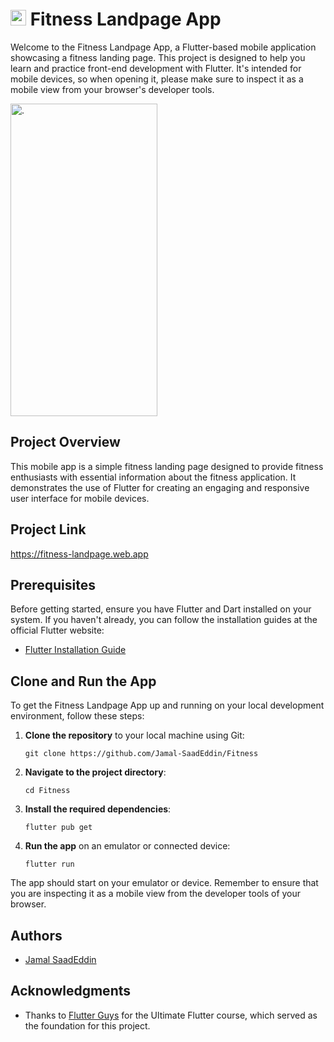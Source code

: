 # <img src="https://fitness-landpage.web.app/biceps_body_building_fitness_icon_224857.png" width="25" height="25" alt="."> Fitness Landpage App

Welcome to the Fitness Landpage App, a Flutter-based mobile application showcasing a fitness landing page. This project is designed to help you learn and practice front-end development with Flutter. It's intended for mobile devices, so when opening it, please make sure to inspect it as a mobile view from your browser's developer tools.

<img src="https://github.com/Jamal-SaadEddin/Fitness/assets/104212352/744b5a3e-600c-4e8e-a73d-10ed4664ee93" width="235" height="500" alt=".">

## Project Overview

This mobile app is a simple fitness landing page designed to provide fitness enthusiasts with essential information about the fitness application. It demonstrates the use of Flutter for creating an engaging and responsive user interface for mobile devices.

## Project Link

https://fitness-landpage.web.app

## Prerequisites

Before getting started, ensure you have Flutter and Dart installed on your system. If you haven't already, you can follow the installation guides at the official Flutter website:

- [Flutter Installation Guide](https://flutter.dev/docs/get-started/install)

## Clone and Run the App

To get the Fitness Landpage App up and running on your local development environment, follow these steps:

1. **Clone the repository** to your local machine using Git:

   ```shell
   git clone https://github.com/Jamal-SaadEddin/Fitness
   ```

2. **Navigate to the project directory**:

   ```shell
   cd Fitness
   ```

3. **Install the required dependencies**:

   ```shell
   flutter pub get
   ```

4. **Run the app** on an emulator or connected device:

   ```shell
   flutter run
   ```

The app should start on your emulator or device. Remember to ensure that you are inspecting it as a mobile view from the developer tools of your browser.

## Authors

- [Jamal SaadEddin](https://github.com/Jamaloooo)

## Acknowledgments

- Thanks to [Flutter Guys](https://www.youtube.com/@flutterguys) for the Ultimate Flutter course, which served as the foundation for this project.
